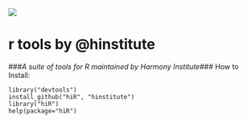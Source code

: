 ![]("imgs/hidatalab.jpg")
# r tools by @hinstitute #
###_A suite of tools for R maintained by Harmony Institute_###
How to Install:

	library("devtools")
	install_github("hiR", "hinstitute")
	library("hiR")
	help(package="hiR")

